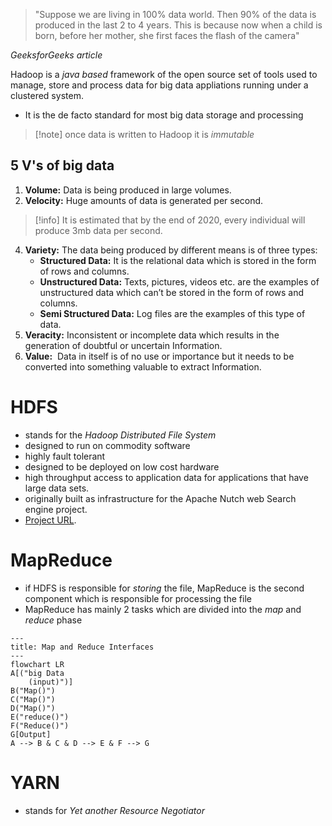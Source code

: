 >"Suppose we are living in 100% data world. Then 90% of the data is produced in the last 2 to 4 years. This is because now when a child is born, before her mother, she first faces the flash of the camera"

*GeeksforGeeks article*

Hadoop is a *java based* framework of the open source set of tools used to manage, store and process data for big data appliations running under a clustered system. 

- It is the de facto standard for most big data storage and processing
>[!note] once data is written to Hadoop it is *immutable*

## 5 V's of big data

1. **Volume:** Data is being produced in large volumes.
2. **Velocity:** Huge amounts of data is generated per second.
> [!info] It is estimated that by the end of 2020, every individual will produce 3mb data per second. 
4. **Variety:** The data being produced by different means is of three types: 
    - **Structured Data:** It is the relational data which is stored in the form of rows and columns.
    - **Unstructured Data:** Texts, pictures, videos etc. are the examples of unstructured data which can’t be stored in the form of rows and columns.
    - **Semi Structured Data:** Log files are the examples of this type of data.
5. **Veracity:** Inconsistent or incomplete data which results in the generation of doubtful or uncertain Information.
6. **Value:**  Data in itself is of no use or importance but it needs to be converted into something valuable to extract Information.

# HDFS
- stands for the *Hadoop Distributed File System*
- designed to run on commodity software
- highly fault tolerant
- designed to be deployed on low cost hardware
- high throughput access to application data for applications that have large data sets. 
- originally built as infrastructure for the Apache Nutch web Search engine project.
- [Project URL](https://hadoop.apache.org/hdfs/).
# MapReduce
- if HDFS is responsible for *storing* the file, MapReduce is the second component which is responsible for processing the file
- MapReduce has mainly 2 tasks which are divided into the *map* and *reduce* phase

```mermaid
---
title: Map and Reduce Interfaces
---
flowchart LR
A[("big Data
	(input)")]
B("Map()")
C("Map()")
D("Map()")
E("reduce()")
F("Reduce()")
G[Output]
A --> B & C & D --> E & F --> G
```

# YARN
- stands for *Yet another Resource Negotiator*